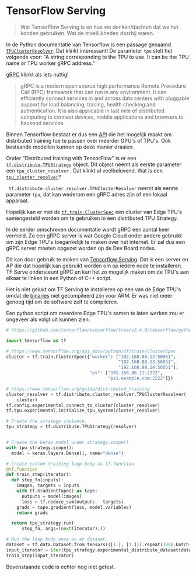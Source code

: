 # TensorFlow Serving

>Wat TensorFlow Serving is en hoe we denken/dachten dat we het konden gebruiken.
>Wat de moeilijkheden daarbij waren.

In de Python documentatie van Tensorflow is een passage genaamd [`TPUClusterResolver`](https://docs.w3cub.com/tensorflow~2.4/distribute/cluster_resolver/tpuclusterresolver.html). Dat klinkt interessant! De parameter `tpu` stelt het volgende voor: "A string corresponding to the TPU to use. It can be the TPU name or TPU worker gRPC address."

[gRPC](https://grpc.io/) klinkt als iets nuttig!

> gRPC is a modern open source high performance Remote Procedure Call (RPC) framework that can run in any environment. It can efficiently connect services in and across data centers with pluggable support for load balancing, tracing, health checking and authentication. It is also applicable in last mile of distributed computing to connect devices, mobile applications and browsers to backend services.

Binnen Tensorflow bestaat er dus een [API](https://github.com/tensorflow/tensorflow/tree/v2.4.0/tensorflow/python/distribute#tensorflow-distribute-libraries) die het mogelijk maakt om distributed training toe te passen over meerder GPU's of TPU's. Ook bestaande modellen kunnen op deze manier draaien.

Onder "Distributed training with TensorFlow" is er een [`tf.distribute.TPUStrategy`](https://www.tensorflow.org/api_docs/python/tf/distribute/TPUStrategy) object. Dit object neemt als eerste parameter een `tpu_cluster_resolver` . Dat klinkt al veelbelovend. Wat is een [`tpu_cluster_resolver`](https://www.tensorflow.org/api_docs/python/tf/distribute/cluster_resolver/TPUClusterResolver)?

` tf.distribute.cluster_resolver.TPUClusterResolver` neemt als eerste parameter `tpu`, dat kan wederom een gRPC adres zijn of een lokaal apparaat.

Hopelijk kan er met de [`tf.train.ClusterSpec`](https://www.tensorflow.org/api_docs/python/tf/train/ClusterSpec) een cluster van Edge TPU's samengesteld worden om te gebruiken in een distributed TPU Strategy.

In de eerder omschreven documentatie wordt gRPC een aantal keer vermeld. Zo een gRPC server is wat Google Cloud onder andere gebruikt om zijn Edge TPU's toegankelijk te maken over het internet. Er zal dus een gRPC server moeten opgezet worden op de Dev Board nodes.

Dit kan door gebruik te maken van [Tensorflow Serving](https://github.com/tensorflow/serving). Dat is een server en AP die dat hopelijk kan gebruikt worden om op iedere node te installeren. TF Serve ondersteunt gRPC en kan het zo mogelijk maken om de TPU's aan elkaar te linken in een Python of C++ script.

Het is niet gelukt om TF Serving te installeren op een van de Edge TPU's omdat de [binaries](http://storage.googleapis.com/tensorflow-serving-apt) niet gecompileerd zijn voor ARM. Er was niet meer genoeg tijd om de software zelf te compileren.

Een python script om meerdere Edge TPU's samen te laten werken zou er ongeveer als volgt uit kunnen zien:

```python
# https://github.com/tensorflow/tensorflow/tree/v2.4.0/tensorflow/python/distribute#custom-training-loop-with-tpus

import tensorflow as tf

# https://www.tensorflow.org/api_docs/python/tf/train/ClusterSpec
cluster = tf.train.ClusterSpec({"worker": ["192.168.88.12:50051",
                                           "192.168.88.13:50051",
                                           "192.168.88.14:50051"],
                                "ps": ["192.168.88.11:2222",
                                       "ps1.example.com:2222"]})

# https://www.tensorflow.org/guide/distributed_training
cluster_resolver = tf.distribute.cluster_resolver.TPUClusterResolver(
    cluster)
tf.config.experimental_connect_to_cluster(cluster_resolver)
tf.tpu.experimental.initialize_tpu_system(cluster_resolver)

# Create the strategy instance.
tpu_strategy = tf.distribute.TPUStrategy(resolver)


# Create the keras model under strategy.scope()
with tpu_strategy.scope():
  model = keras.layers.Dense(1, name="dense")

# Create custom training loop body as tf.function.
@tf.function
def train_step(iterator):
  def step_fn(inputs):
    images, targets = inputs
    with tf.GradientTape() as tape:
      outputs = model(images)
      loss = tf.reduce_sum(outputs - targets)
    grads = tape.gradient(loss, model.variables)
    return grads

  return tpu_strategy.run(
      step_fn, args=(next(iterator),))

# Run the loop body once on at dataset.
dataset = tf.data.Dataset.from_tensors(([1.], [1.])).repeat(100).batch(10
input_iterator = iter(tpu_strategy.experimental_distribute_dataset(dataset))
train_step(input_iterator)
```

Bovenstaande code is echter nog niet getest.
